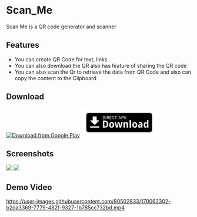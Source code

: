 # Scan_Me
Scan Me is a QR code generator and scanner

## Features  
- You can create QR Code for text, links
- You can also download the QR also has feature of sharing the QR code
- You can also scan the Qr to retrieve the data from QR Code and also can copy the content to the Clipboard
## Download
[<img src="https://play.google.com/intl/en_us/badges/images/generic/en_badge_web_generic.png"
      alt="Download from Google Play"
      height="80">](https://play.google.com/store/apps/details?id=com.varshith.varshith.qr_generator)
[<img src="https://raw.githubusercontent.com/Varshithvhegde/Scan_Me/master/direct-apk-download.png"
      alt="Direct apk download"
      height="80">](https://github.com/Varshithvhegde/Scan_Me/releases/download/v1.0.0/app-debug.apk) 
## Screenshots
<!-- ![Screenshot_20220524_193620](https://user-images.githubusercontent.com/80502833/170060522-4fcfbb28-f3a0-4d9e-b6e2-f5bec66a3fdc.jpg)
![Screenshot_20220524_193629](https://user-images.githubusercontent.com/80502833/170061261-e3008a8e-a4e5-40ad-909e-a18890bf8157.jpg) -->

<div>
  <img src="https://user-images.githubusercontent.com/80502833/170060522-4fcfbb28-f3a0-4d9e-b6e2-f5bec66a3fdc.jpg" width="400px"</img> 
    <img src="https://user-images.githubusercontent.com/80502833/170061261-e3008a8e-a4e5-40ad-909e-a18890bf8157.jpg" width="400px"</img>
  </div>
  
  ## Demo Video
  



https://user-images.githubusercontent.com/80502833/170062302-b2da3369-7779-482f-9327-1b785cc732bd.mp4


